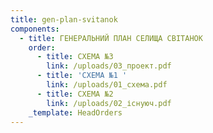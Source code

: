 ```yaml
---
title: gen-plan-svitanok
components:
  - title: ГЕНЕРАЛЬНИЙ ПЛАН СЕЛИЩА СВІТАНОК
    order:
      - title: СХЕМА №3
        link: /uploads/03_проект.pdf
      - title: 'СХЕМА №1 '
        link: /uploads/01_схема.pdf
      - title: СХЕМА №2
        link: /uploads/02_існуюч.pdf
    _template: HeadOrders
---
```


